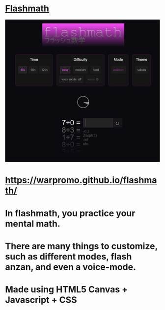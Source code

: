 <h1><a id="title" href="https://warpromo.github.io/flashmath/" target="_blank">Flashmath</a></h1>
<img src="./example.png"></img>
<h1><a id="title" href="https://warpromo.github.io/flashmath/" target="_blank">https://warpromo.github.io/flashmath/</a></h1>
<h1>In flashmath, you practice your mental math.</h1> 
<h1>There are many things to customize, such as different modes, flash anzan, and even a voice-mode.</h1> 
<h1><b>Made using HTML5 Canvas + Javascript + CSS</b></h1>
